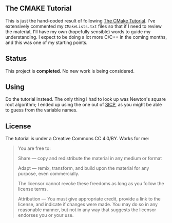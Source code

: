 The CMAKE Tutorial
------------------

This is just the hand-coded result of following
[The CMake Tutorial](https://cmake.org/cmake-tutorial/).  I've
extensively commented my <code>CMakeLists.txt</code> files so that if I
need to review the material, I'll have my own (hopefully sensible) words
to guide my understanding.  I expect to be doing a lot more C/C++ in the
coming months, and this was one of my starting points.

Status
------

This project is **completed**.  No new work is being considered.

Using
-----

Do the tutorial instead.  The only thing I had to look up was Newton's
square root algorithm; I ended up using the one out of
[SICP](https://mitpress.mit.edu/sicp/full-text/book/book.html), as you
might be able to guess from the variable names.

License
-------

The tutorial is under a Creative Commons CC 4.0/BY.  Works for me:

> You are free to:
>
>Share — copy and redistribute the material in any medium or format
>
>Adapt — remix, transform, and build upon the material
>for any purpose, even commercially.
>
>The licensor cannot revoke these freedoms as long as you follow the
>license terms.
>
>Attribution — You must give appropriate credit, provide a link to the
>license, and indicate if changes were made. You may do so in any
>reasonable manner, but not in any way that suggests the licensor
>endorses you or your use.
